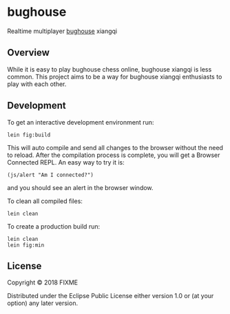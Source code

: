 # bughouse

Realtime multiplayer [bughouse](https://en.wikipedia.org/wiki/Bughouse_chess) xiangqi

## Overview

While it is easy to play bughouse chess online, bughouse xiangqi is less common. This project aims
to be a way for bughouse xiangqi enthusiasts to play with each other.

## Development

To get an interactive development environment run:

    lein fig:build

This will auto compile and send all changes to the browser without the
need to reload. After the compilation process is complete, you will
get a Browser Connected REPL. An easy way to try it is:

    (js/alert "Am I connected?")

and you should see an alert in the browser window.

To clean all compiled files:

	lein clean

To create a production build run:

	lein clean
	lein fig:min


## License

Copyright © 2018 FIXME

Distributed under the Eclipse Public License either version 1.0 or (at your option) any later version.
